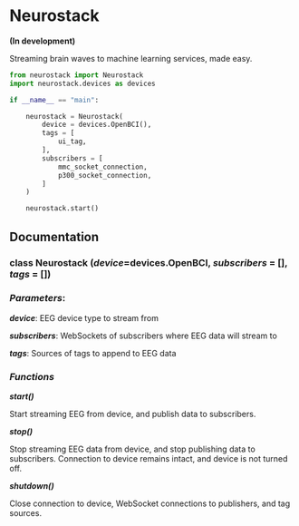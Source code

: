 # Neurostack

**(In development)**

Streaming brain waves to machine learning services, made easy.

```python
from neurostack import Neurostack
import neurostack.devices as devices

if __name__ == "main":

    neurostack = Neurostack(
        device = devices.OpenBCI(),
        tags = [
            ui_tag,
        ],
        subscribers = [
            mmc_socket_connection,
            p300_socket_connection,
        ]
    )

    neurostack.start()
```

## Documentation

### class **Neurostack** (*device*=devices.OpenBCI, *subscribers* = [], *tags* = [])

### *Parameters*:

***device***: EEG device type to stream from

***subscribers***: WebSockets of subscribers where EEG data will stream to

***tags***: Sources of tags to append to EEG data

### *Functions*

***start()***

Start streaming EEG from device, and publish data to subscribers.

***stop()***

Stop streaming EEG data from device, and stop publishing data to subscribers. Connection to device remains intact, and device is not turned off.

***shutdown()***

Close connection to device, WebSocket connections to publishers, and tag sources.
